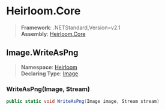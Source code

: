 # Heirloom.Core

> **Framework**: .NETStandard,Version=v2.1  
> **Assembly**: [Heirloom.Core][0]  

## Image.WriteAsPng

> **Namespace**: [Heirloom][0]  
> **Declaring Type**: [Image][1]  

### WriteAsPng(Image, Stream)

```cs
public static void WriteAsPng(Image image, Stream stream)
```

[0]: ../../../Heirloom.Core.md
[1]: ../Image.md
